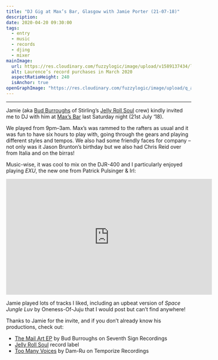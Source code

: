 ```yaml
---
title: "DJ Gig at Max’s Bar, Glasgow with Jamie Porter (21-07-18)"
description: 
date: 2020-04-20 09:30:00
tags:
  - entry
  - music
  - records
  - djing
  - mixer
mainImage:
  url: https://res.cloudinary.com/fuzzylogic/image/upload/v1589137434/lhdjinginmaxsrecordskit_caamev.jpg
  alt: Laurence’s record purchases in March 2020
  aspectRatioHeight: 240
  isAnchor: true
openGraphImage: "https://res.cloudinary.com/fuzzylogic/image/upload/q_auto,f_auto,w_1200/v1589137434/lhdjinginmaxsrecordskit_caamev.jpg"
---
```


---
Jamie (<abbr>aka</abbr> [Bud Burroughs](https://twitter.com/burroughsbud) of Stirling’s [Jelly Roll Soul](https://www.facebook.com/jrsscotland/) crew) kindly invited me to DJ with him at [Max’s Bar](http://maxsbar.co.uk/) last Saturday night (21st July ‘18).
</p>

We played from 9pm–3am. Max’s was rammed to the rafters as usual and it was fun to have six hours to play with, going through the gears and playing different styles and tempos. We also had some friendly faces for company – not only was it Jason Brunton’s birthday but we also had Chris Reid over from Italia and on the birras!

Music-wise, it was cool to mix on the <abbr>DJR</abbr>-400 and I particularly enjoyed playing <abbr><em>EXU</em></abbr>, the new one from Patrick Pulsinger & Irl:</p>

<div class="aspect-ratio-wide">
  <iframe title="EXU by Patrick Pulsinger & Irl" loading="lazy" width="560" height="315" src="https://www.youtube.com/embed/iZ2TgelxvtU" frameborder="0" allow="accelerometer; autoplay; encrypted-media; gyroscope; picture-in-picture" allowfullscreen></iframe>
</div>

Jamie played lots of tracks I liked, including an upbeat version of _Space Jungle Luv_ by Oneness-Of-Juju that I would post but can’t find anywhere!

Thanks to Jamie for the invite, and if you don’t already know his productions, check out:

- [The Mail Art EP](https://www.discogs.com/Bud-Burroughs-The-Mail-Art-EP-/release/11579156) by Bud Burroughs on Seventh Sign Recordings
- [Jelly Roll Soul](https://www.discogs.com/label/932277-Jelly-Roll-Soul) record label
- [Too Many Voices](https://www.discogs.com/Dam-Ru-Too-Many-Voices/release/11519804) by Dam-Ru on Temporize Recordings
